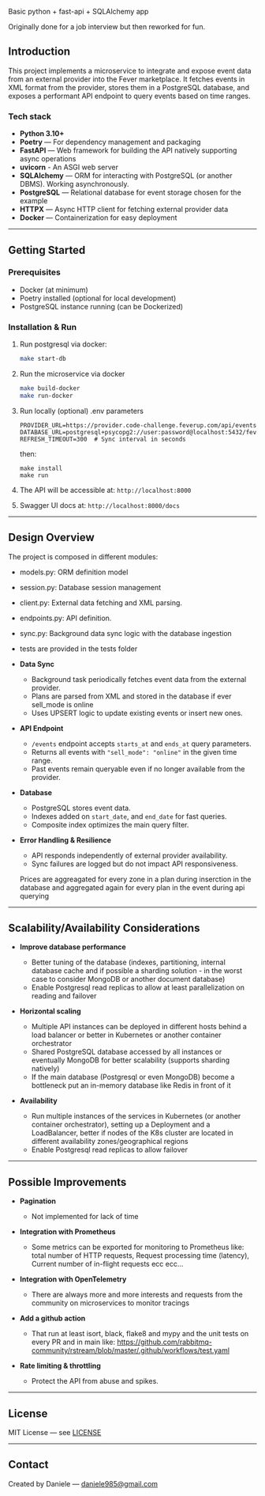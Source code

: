 Basic python + fast-api + SQLAlchemy app

Originally done for a job interview but then reworked for fun.

## Introduction

This project implements a microservice to integrate and expose event data from an external provider into the Fever marketplace. It fetches events in XML format from the provider, stores them in a PostgreSQL database, and exposes a performant API endpoint to query events based on time ranges.

### Tech stack
- **Python 3.10+**
- **Poetry** — For dependency management and packaging
- **FastAPI** — Web framework for building the API natively supporting async operations
- **uvicorn** - An ASGI web server 
- **SQLAlchemy** — ORM for interacting with PostgreSQL (or another DBMS). Working asynchronously.
- **PostgreSQL** — Relational database for event storage chosen for the example
- **HTTPX** — Async HTTP client for fetching external provider data
- **Docker** — Containerization for easy deployment

---
## Getting Started

### Prerequisites

- Docker (at minimum)
- Poetry installed (optional for local development)
- PostgreSQL instance running (can be Dockerized)

### Installation & Run

1. Run postgresql via docker:
    ```bash
    make start-db
    ```

2. Run the microservice via docker
    ```bash
    make build-docker
    make run-docker
    ```

3. Run locally (optional)
    .env parameters
    ```
    PROVIDER_URL=https://provider.code-challenge.feverup.com/api/events
    DATABASE_URL=postgresql+psycopg2://user:password@localhost:5432/feverdb
    REFRESH_TIMEOUT=300  # Sync interval in seconds
    ```

    then:
    ```
    make install
    make run
    ```
    
4. The API will be accessible at: `http://localhost:8000`

5. Swagger UI docs at: `http://localhost:8000/docs`

---

## Design Overview

The project is composed in different modules:
  - models.py: ORM definition model
  - session.py: Database session management
  - client.py: External data fetching and XML parsing.
  - endpoints.py:  API definition.
  - sync.py: Background data sync logic with the database ingestion
  - tests are provided in the tests folder

- **Data Sync**  
  - Background task periodically fetches event data from the external provider.
  - Plans are parsed from XML and stored in the database if ever sell_mode is online
  - Uses UPSERT logic to update existing events or insert new ones.

- **API Endpoint**  
  - `/events` endpoint accepts `starts_at` and `ends_at` query parameters.
  - Returns all events with `"sell_mode": "online"` in the given time range.
  - Past events remain queryable even if no longer available from the provider.

- **Database**  
  - PostgreSQL stores event data.
  - Indexes added on `start_date`, and `end_date` for fast queries.
  - Composite index optimizes the main query filter.

- **Error Handling & Resilience**  
  - API responds independently of external provider availability.
  - Sync failures are logged but do not impact API responsiveness.
 
  Prices are aggreagated for every zone in a plan during inserction in the database and aggregated again for every plan in the event during api querying
---

## Scalability/Availability Considerations

- **Improve database performance**
  - Better tuning of the database (indexes, partitioning, internal database cache and if possible a sharding solution - in the worst case to consider MongoDB or another document database)
  - Enable Postgresql read replicas to allow at least parallelization on reading and failover

- **Horizontal scaling**  
  - Multiple API instances can be deployed in different hosts behind a load balancer or better in Kubernetes or another container orchestrator
  - Shared PostgreSQL database accessed by all instances or eventually MongoDB for better scalability (supports sharding natively)
  - If the main database (Postgresql or even MongoDB) become a bottleneck put an in-memory database like Redis in front of it
 
- **Availability**
  - Run multiple instances of the services in Kubernetes (or another container orchestrator), setting up a Deployment and a LoadBalancer, better if nodes of the K8s cluster are
      located in different availability zones/geographical regions
  - Enable Postgresql read replicas to allow failover     

---

## Possible Improvements

- **Pagination**  
  - Not implemented for lack of time

- **Integration with Prometheus**  
  - Some metrics can be exported for monitoring to Prometheus like: total number of HTTP requests, Request processing time (latency), Current number of in-flight requests ecc ecc...

- **Integration with OpenTelemetry**  
  - There are always more and more interests and requests from the community on microservices to monitor tracings

- **Add a github action**  
  - That run at least isort, black, flake8 and mypy and the unit tests on every PR and in main like: https://github.com/rabbitmq-community/rstream/blob/master/.github/workflows/test.yaml
 
- **Rate limiting & throttling**  
  - Protect the API from abuse and spikes.

---

## License

MIT License — see [LICENSE](LICENSE)

---

## Contact

Created by Daniele — daniele985@gmail.com

